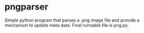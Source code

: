 # pngparser

Simple python program that parses a .png image file and provide a mechanism to update meta data.
Final runnable file is png.py



